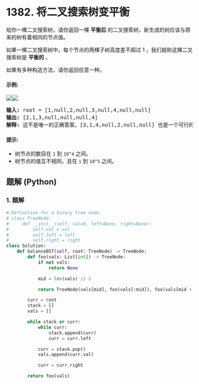 # 1382. 将二叉搜索树变平衡
给你一棵二叉搜索树，请你返回一棵 **平衡后** 的二叉搜索树，新生成的树应该与原来的树有着相同的节点值。

如果一棵二叉搜索树中，每个节点的两棵子树高度差不超过 1 ，我们就称这棵二叉搜索树是 **平衡的** 。

如果有多种构造方法，请你返回任意一种。

#### 示例:
![](https://assets.leetcode-cn.com/aliyun-lc-upload/uploads/2020/03/15/1515_ex1.png)![](https://assets.leetcode-cn.com/aliyun-lc-upload/uploads/2020/03/15/1515_ex1_out.png)
<pre>
<b>输入:</b> root = [1,null,2,null,3,null,4,null,null]
<b>输出:</b> [2,1,3,null,null,null,4]
<b>解释:</b> 这不是唯一的正确答案，[3,1,4,null,2,null,null] 也是一个可行的构造方案。
</pre>

#### 提示:
* 树节点的数目在 `1` 到 `10^4` 之间。
* 树节点的值互不相同，且在 `1` 到 `10^5` 之间。

## 题解 (Python)

### 1. 题解
```Python
# Definition for a binary tree node.
# class TreeNode:
#     def __init__(self, val=0, left=None, right=None):
#         self.val = val
#         self.left = left
#         self.right = right
class Solution:
    def balanceBST(self, root: TreeNode) -> TreeNode:
        def foo(vals: List[int]) -> TreeNode:
            if not vals:
                return None

            mid = len(vals) // 2

            return TreeNode(vals[mid], foo(vals[:mid]), foo(vals[mid + 1:]))

        curr = root
        stack = []
        vals = []

        while stack or curr:
            while curr:
                stack.append(curr)
                curr = curr.left

            curr = stack.pop()
            vals.append(curr.val)

            curr = curr.right

        return foo(vals)
```
